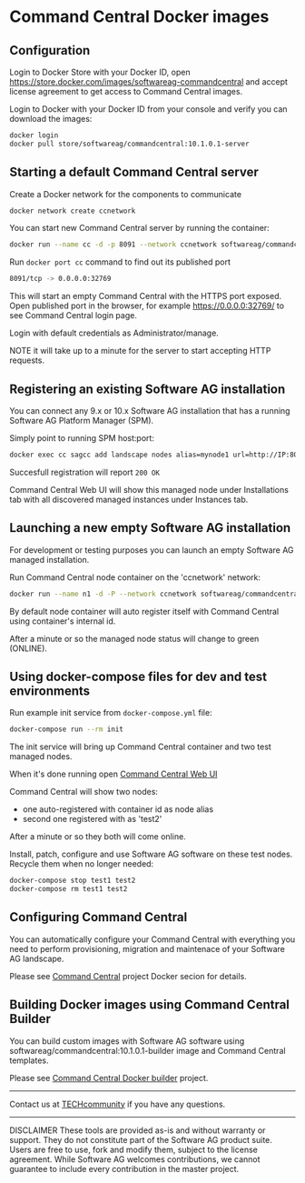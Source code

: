 # Command Central Docker images

## Configuration

Login to Docker Store with your Docker ID, open https://store.docker.com/images/softwareag-commandcentral and accept license agreement to get access
to Command Central images.

Login to Docker with your Docker ID from your console and verify you can download the images:

```bash
docker login
docker pull store/softwareag/commandcentral:10.1.0.1-server
```

## Starting a default Command Central server

Create a Docker network for the components to communicate

```bash
docker network create ccnetwork
```

You can start new Command Central server by running the container:

```bash
docker run --name cc -d -p 8091 --network ccnetwork softwareag/commandcentral:10.1.0.1-server
```

Run ```docker port cc``` command to find out its published port

```bash
8091/tcp -> 0.0.0.0:32769
```

This will start an empty Command Central with the HTTPS port exposed.
Open published port in the browser, for example https://0.0.0.0:32769/ 
to see Command Central login page.

Login with default credentials as Administrator/manage.

NOTE it will take up to a minute for the server to start accepting HTTP requests.

## Registering an existing Software AG installation

You can connect any 9.x or 10.x Software AG installation that has a running Software AG Platform Manager (SPM).

Simply point to running SPM host:port:

```bash
docker exec cc sagcc add landscape nodes alias=mynode1 url=http://IP:8092 -e OK
```

Succesfull registration will report ```200 OK```

Command Central Web UI will show this managed node under Installations tab with all discovered managed instances under Instances tab.

## Launching a new empty Software AG installation

For development or testing purposes you can launch an empty Software AG managed installation.

Run Command Central node container on the 'ccnetwork' network:

```bash
docker run --name n1 -d -P --network ccnetwork softwareag/commandcentral:10.1.0.1-node
```

By default node container will auto register itself with Command Central using
container's internal id.

After a minute or so the managed node status will change to green (ONLINE).

## Using docker-compose files for dev and test environments

Run example init service from ```docker-compose.yml``` file:

```bash
docker-compose run --rm init
```

The init service will bring up Command Central container and two
test managed nodes.

When it's done running open [Command Central Web UI](https://0.0.0.0:8091)

Command Central will show two nodes:

* one auto-registered with container id as node alias
* second one registered with as 'test2'

After a minute or so they both will come online.

Install, patch, configure and use Software AG software on these
test nodes. Recycle them when no longer needed:

```bash
docker-compose stop test1 test2
docker-compose rm test1 test2
```

## Configuring Command Central

You can automatically configure your Command Central with everything
you need to perform provisioning, migration and maintenace of your
Software AG landscape.

Please see [Command Central](https://github.com/SoftwareAG/sagdevops-cc-server) project Docker secion for details.

## Building Docker images using Command Central Builder

You can build custom images with Software AG software using
softwareag/commandcentral:10.1.0.1-builder image and Command Central templates.

Please see [Command Central Docker builder](https://github.com/SoftwareAG/sagdevops-cc-docker-builder) project.

_______________
Contact us at [TECHcommunity](mailto:technologycommunity@softwareag.com?subject=Github/SoftwareAG) if you have any questions.
_______________
DISCLAIMER
These tools are provided as-is and without warranty or support. They do not constitute part of the Software AG product suite. Users are free to use, fork and modify them, subject to the license agreement. While Software AG welcomes contributions, we cannot guarantee to include every contribution in the master project.
